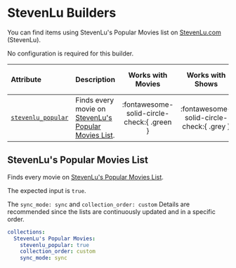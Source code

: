 # StevenLu Builders

You can find items using StevenLu's Popular Movies list on [StevenLu.com](https://movies.stevenlu.com/) (StevenLu). 

No configuration is required for this builder.

| Attribute                                            | Description                                                                          | Works with Movies | Works with Shows | Works with Playlists and Custom Sort |
|:-----------------------------------------------------|:-------------------------------------------------------------------------------------|:-----------------:|:----------------:|:------------------------------------:|
| [`stevenlu_popular`](#stevenlus-popular-movies-list) | Finds every movie on [StevenLu's Popular Movies List](https://movies.stevenlu.com/). |      :fontawesome-solid-circle-check:{ .green }      |     :fontawesome-solid-circle-check:{ .grey }     |               :fontawesome-solid-circle-check:{ .green }                |

## StevenLu's Popular Movies List

Finds every movie on [StevenLu's Popular Movies List](https://movies.stevenlu.com/).

The expected input is `true`.

The `sync_mode: sync` and `collection_order: custom` Details are recommended since the lists are continuously updated and in a specific order. 

```yaml
collections:
  StevenLu's Popular Movies:
    stevenlu_popular: true
    collection_order: custom
    sync_mode: sync
```
